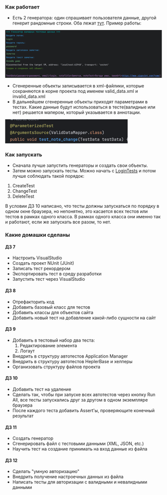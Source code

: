 ### Как работает

* Есть 2 генератора: один спрашивает пользователя данные, другой генерит рандомные строки. Оба лежат [тут](src/main/java/ru/kpfu/itis/generator/).
Пример работы:


![img_1.png](img/img_1.png)
* Сгенеренные объекты записывается в xml-файлики, которые сохраняются в корне проекта под именем valid_data.xml и invalid_data.xml
* В дальнейшем сгенеренные объекты приходят параметрами в тестах. Какие данные будут использоваться в тесте(валидные или нет) решается мапером, который указывается в аннотации.


![img.png](img/img.png)

### Как запускать

* Сначала лучше запустить генераторы и создать свои объекты.
* Затем можно запускать тесты. Можно начать с [LoginTests](src/test/java/ru/kpfu/itis/test/LoginTests.java) и потом лучше соблюдать такой порядок:

1. CreateTest
2. ChangeTest
3. DeleteTest

В условии ДЗ 10 написано, что тесты должны запускаться по порядку в одном окне браузера, но непонятно, 
это касается всех тестов или тестов в рамках одного класса. В рамках одного класса они именно так и работают, если же запускать все разом, то нет.

### Какие домашки сделаны

#### ДЗ 7
- Настроить VisualStudio
- Создать проект NUnit (JUnit)
- Записать тест рекордером
- Экспортировать тест в среду разработки
- Запустить тест через VisualStudio

#### ДЗ 8

- Отрефакторить код
- Добавить базовый класс для тестов
- Добавить классы для объектов сайта
- Добавить новый тест на добавление какой-либо сущности на сайт

#### ДЗ 9

- Добавить в тестовый набор два теста:
    1. Редактирование элемента
    2. Логаут
- Внедрить в структуру автотестов Application Manager
- Внедрить в структуру автотестов HeplerBase и хелперы
- Организовать структуру файлов проекта

#### ДЗ 10

- Добавить тест на удаление
- Сделать так, чтобы при запуске всех автотестов через кнопку Run All, все тесты запускались друг за другом в одном экземпляре браузера
- После каждого теста добавить Assert'ы, проверяющите конечный результат

#### ДЗ 11

- Создать генератор
- Сгенерировать файл с тестовыми данными (XML, JSON, etc.)
- Научить тест на создание принимать на вход данные из файла

#### ДЗ 12

- Сделать "умную авторизацию"
- Внедрить получение настроечных данных из файла
- Написать тесты для авторизации с валидными и невалидными данными

